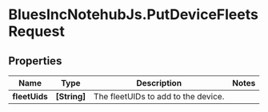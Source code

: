 # BluesIncNotehubJs.PutDeviceFleetsRequest

## Properties

Name | Type | Description | Notes
------------ | ------------- | ------------- | -------------
**fleetUids** | **[String]** | The fleetUIDs to add to the device. | 


